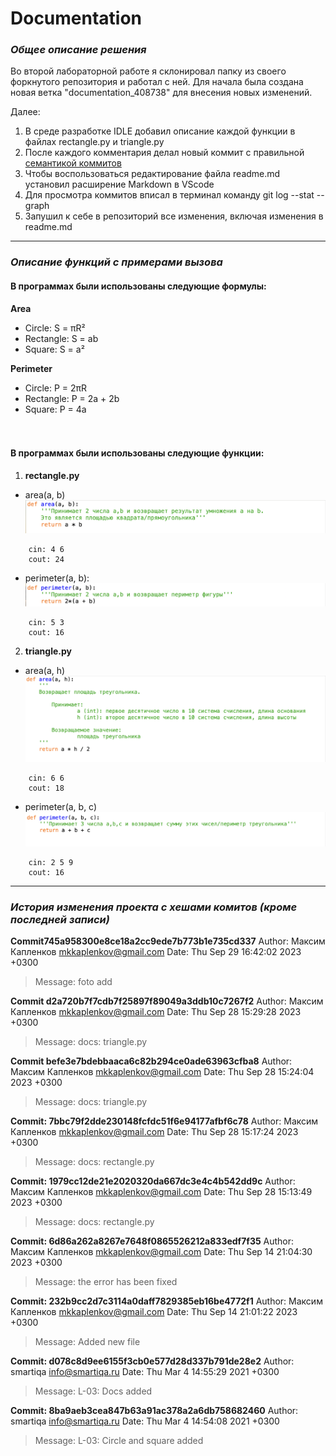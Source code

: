 # Documentation

### ___Общее описание решения___
Во второй лабораторной работе я склонировал папку из своего форкнутого репозитория и работал с ней. Для начала была создана новая ветка "documentation_408738" для внесения новых изменений. 

Далее:
1. В среде разработке IDLE добавил описание каждой функции в файлах rectangle.py и triangle.py
2. После каждого комментария делал новый коммит с правильной [семантикой коммитов](https://gist.github.com/joshbuchea/6f47e86d2510bce28f8e7f42ae84c716)
3. Чтобы воспользоваться редактирование файла readme.md установил расширение Markdown в VScode 
4. Для просмотра коммитов вписал в терминал команду git log --stat --graph
5. Запушил к себе в репозиторий все изменения, включая изменения в readme.md




---
### ___Описание функций с примерами вызова___

#### В программах были использованы следующие формулы:
**Area**
- Circle: S = πR²
- Rectangle: S = ab
- Square: S = a²

**Perimeter**
- Circle: P = 2πR
- Rectangle: P = 2a + 2b
- Square: P = 4a

ㅤ
#### В программах были использованы следующие функции:
1. **rectangle.py**
- area(a, b) 
![фото](img/1.1.png)
``` 
    cin: 4 6
    cout: 24
```


- perimeter(a, b):
![фото](img/1.2.png)
```
    cin: 5 3
    cout: 16
```


2. **triangle.py** 
- area(a, h)
![фото](img/2.1.png)
```
    cin: 6 6
    cout: 18
```


- perimeter(a, b, c)
![фото](img/2.2.png)
```
    cin: 2 5 9
    cout: 16
```




---
### ___История изменения проекта с хешами комитов (кроме последней записи)___

__Сommit745a958300e8ce18a2cc9ede7b773b1e735cd337__
Author: Максим Капленков <mkkaplenkov@gmail.com> 
Date:   Thu Sep 29 16:42:02 2023 +0300
>   Message: foto add

__Сommit d2a720b7f7cdb7f25897f89049a3ddb10c7267f2__
Author: Максим Капленков <mkkaplenkov@gmail.com> 
Date:   Thu Sep 28 15:29:28 2023 +0300
>   Message: docs: triangle.py <perimeter>


__Сommit befe3e7bdebbaaca6c82b294ce0ade63963cfba8__
Author: Максим Капленков <mkkaplenkov@gmail.com> 
Date:   Thu Sep 28 15:24:04 2023 +0300
>   Message: docs: triangle.py <area>


__Сommit: 7bbc79f2dde230148fcfdc51f6e94177afbf6c78__
Author: Максим Капленков <mkkaplenkov@gmail.com>
Date:   Thu Sep 28 15:17:24 2023 +0300
>   Message: docs: rectangle.py <perimeter>


__Сommit: 1979cc12de21e2020320da667dc3e4c4b542dd9c__
Author: Максим Капленков <mkkaplenkov@gmail.com>
Date:   Thu Sep 28 15:13:49 2023 +0300
>   Message: docs: rectangle.py <area>

__Сommit: 6d86a262a8267e7648f0865526212a833edf7f35__
Author: Максим Капленков <mkkaplenkov@gmail.com>
Date:   Thu Sep 14 21:04:30 2023 +0300
>   Message: the error has been fixed


__Сommit: 232b9cc2d7c3114a0daff7829385eb16be4772f1__
Author: Максим Капленков <mkkaplenkov@gmail.com>
Date:   Thu Sep 14 21:01:22 2023 +0300
>   Message: Added new file


__Сommit: d078c8d9ee6155f3cb0e577d28d337b791de28e2__
Author: smartiqa <info@smartiqa.ru>
Date:   Thu Mar 4 14:55:29 2021 +0300
>   Message: L-03: Docs added


__Сommit: 8ba9aeb3cea847b63a91ac378a2a6db758682460__
Author: smartiqa <info@smartiqa.ru>
Date:   Thu Mar 4 14:54:08 2021 +0300
>   Message: L-03: Circle and square added